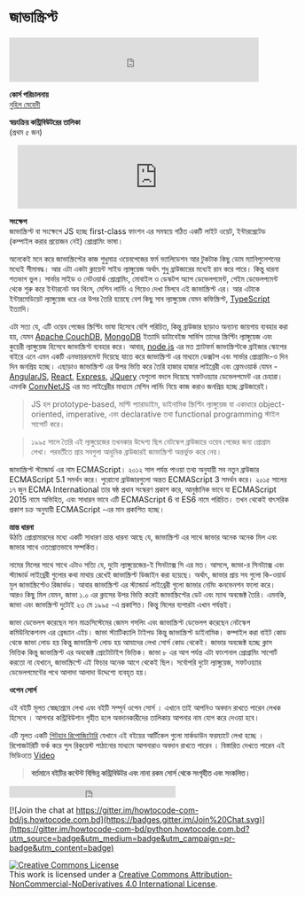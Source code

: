 # জাভাস্ক্রিপ্ট  

<iframe src="https://www.facebook.com/plugins/like.php?href=https%3A%2F%2Fwww.facebook.com%2Fhowtocode.com.bd%2F&width=450&layout=standard&action=like&size=small&show_faces=true&share=true&height=80&appId=353725671441956" width="450" height="80" style="border:none;overflow:hidden" scrolling="no" frameborder="0" allowTransparency="true"></iframe>  

**কোর্স পরিচালনায়**   
[নুহিল মেহেদী](https://nuhil.net)

**স্বয়ংক্রিয় কন্ট্রিবিউটরের তালিকা**  
(প্রথম ৫ জন)  
<iframe scrolling="auto" frameborder="0" style="border:none; overflow:hidden; height:115px; width:100%; margin-left: 15;" allowTransparency="true" src="https://nuhil.github.io/api/contributions.html?repo=js"></iframe>

**সংক্ষেপ**  
জাভাস্ক্রিপ্ট বা সংক্ষেপে JS হচ্ছে first-class ফাংশন এর সমন্বয়ে গঠিত একটি লাইট ওয়েট, ইন্টারপ্রেটেড (কম্পাইল করার প্রয়োজন নেই) প্রোগ্রামিং ভাষা। 

অনেকেই মনে করে জাভাস্ক্রিপ্টের কাজ শুধুমাত্র ওয়েবপেজের ফর্ম ভ্যালিডেশন আর টুকটাক কিছু ডোম ম্যানিপুলেশনের মধ্যেই সীমাবদ্ধ। আর এটা একটা ক্লায়েন্ট সাইড ল্যাঙ্গুয়েজ অর্থাৎ শুধু ব্রাউজারের মধ্যেই রান করে পারে। কিন্তু ধারনা শতভাগ ভুল। সার্ভার সাইড ও নেটওয়ার্ক প্রোগ্রামিং, মোবাইল ও ডেস্কটপ অ্যাপ ডেভেলপমেন্ট, গেইম ডেভেলপমেন্ট থেকে শুরু করে ইন্টারনেট অব থিংস, মেশিন লার্নিং এ গিয়েও দেখা মিলবে এই জাভাস্ক্রিপ্ট এর। আর এটাকে ইন্টারমেডিয়েট ল্যাঙ্গুয়েজ ধরে এর উপর তৈরি হয়েছে বেশ কিছু সাব ল্যাঙ্গুয়েজ যেমন কফিস্ক্রিপ্ট, [TypeScript](https://www.typescriptlang.org/) ইত্যাদি। 

এটা সত্য যে, এটি ওয়েব পেজের স্ক্রিপ্টিং ভাষা হিসেবে বেশি পরিচিত, কিন্তু ব্রাউজার ছাড়াও অন্যান্য জায়গায় ব্যবহার করা হয়, যেমন [Apache CouchDB](http://couchdb.apache.org/), [MongoDB](https://www.mongodb.com/) ইত্যাদি ডাটাবেইজ সার্ভিস তাদের স্ক্রিপ্টিং ল্যাঙ্গুয়েজ এবং কুয়েরী ল্যাঙ্গুয়েজ হিসেবে জাভাস্ক্রিপ্ট ব্যবহার করে। আবার, [node.js](https://nodejs.org/en/) এর মত প্ল্যাটফর্ম জাভাস্ক্রিপ্টকে ব্রাইজার স্কোপের বাইরে এনে এমন একটি এনভায়রনমেন্ট দিয়েছে যাতে করে জাভাস্ক্রিপ্ট এর মাধ্যমে ডেক্সটপ এবং সার্ভার প্রোগ্রামিং-ও দিন দিন জনপ্রিয় হচ্ছে। এছাড়াও জাভাস্ক্রিপ্ট এর উপর ভিত্তি করে তৈরি হাজার হাজার লাইব্রেরী এবং ফ্রেমওয়ার্ক যেমন - [AngularJS](https://angularjs.org/), [React](https://facebook.github.io/react/), [Express](https://expressjs.com/), [JQuery](https://jquery.com/) যেগুলো বদলে দিয়েছে সফটওয়্যার ডেভেলপমেন্ট এর চেহারা। এমনকি [ConvNetJS](https://github.com/karpathy/convnetjs) এর মত লাইব্রেরীর মাধ্যমে মেশিন লার্নিং নিয়ে কাজ করাও জনপ্রিয় হচ্ছে ব্রাউজারেই।   

> JS হল prototype-based, মাল্টি প্যারাডাইম, ডাইনামিক স্ক্রিপ্টিং ল্যাঙ্গুয়েজ যা একাধারে object-oriented, imperative, এবং declarative তথা functional programming স্টাইল সাপোর্ট করে।  

> ১৯৯৫ সালে তৈরি এই ল্যঙ্গুয়েজের তখনকার উদ্দেশ্য ছিল নেটস্কেপ ব্রাউজারে ওয়েব পেজের জন্য প্রোগ্রাম লেখা। পরবর্তীতে প্রায় সবগুলা আধুনিক ব্রাউজারই জাভাস্ক্রিপ্ট অন্তর্ভুক্ত করে নেয়।  

জাভাস্ক্রিপ্ট স্ট্যান্ডার্ড এর নাম ECMAScript। ২০১২ সাল পর্যন্ত পাওয়া তথ্য অনুযায়ী সব নতুন ব্রাউজার ECMAScript 5.1 সমর্থন করে। পুরোনো ব্রাউজারগুলো অন্তত ECMAScript 3 সমর্থন করে। ২০১৫ সালের ১৭ জুন ECMA International তার ষষ্ঠ প্রধান সংস্করণ প্রকাশ করে, আনুষ্ঠানিক ভাবে যা ECMAScript 2015 নামে অভিহিত, এবং সাধারন ভাবে এটি ECMAScript 6 বা ES6 নামে পরিচিত। তখন থেকেই বাৎসরিক প্রকাশ চক্র অনুযায়ী ECMAScript -এর মান প্রকাশিত হচ্ছে।  

**ভ্রান্ত ধারনা**  
উঠতি প্রোগ্রামারদের মধ্যে একটি সাধারণ ভ্রান্ত ধারনা আছে যে, জাভাস্ক্রিপ্ট এর সাথে জাভার অনেক অনেক মিল এবং জাভার সাথে ওতপ্রোতভাবে সম্পর্কিত।  

নামের মিলের সাথে সাথে এটাও সত্যি যে, দুটো ল্যাঙ্গুয়েজের-ই সিনট্যাক্স সি এর মত। আসলে, জাভা-র সিনট্যাক্স এবং স্ট্যান্ডার্ড লাইব্রেরী গুলোর কথা মাথায় রেখেই জাভাস্ক্রিপ্ট ডিজাইন করা হয়েছে। অর্থাৎ, জাভার প্রায় সব গুলো কি-ওয়ার্ড মুল জাভাস্ক্রিপ্টেও রিজার্ভড। আবার জাভাস্ক্রিপ্ট এর স্ট্যান্ডার্ড লাইব্রেরী গুলো জাভার নেমিং কনভেনশন ফলো করে। আরও কিছু মিল যেমন, জাভা ১.০ এর ক্লাসের উপর ভিত্তি করেই জাভাস্ক্রিপ্টের ডেট এবং ম্যাথ অবজেক্ট তৈরি। এমনকি, জাভা এবং জাভস্ক্রিপ্ট দুটোই ২৩ মে ১৯৯৫ -এ প্রকাশিত। কিন্তু মিলের ব্যপারটা এখান পর্যন্তই।  

জাভা ডেভেলপ করেছেন সান মাক্রসিস্টেমের জেমস গসলিং এবং জাভাস্ক্রিপ্ট ডেভেলপ করেছেন নেটস্কেপ কমিউনিকেশনস এর ব্রেন্ড্যান এইচ। জাভা স্ট্যাটিক্যালি টাইপড কিন্তু জাভাস্ক্রিপ্ট ডাইনামিক। কম্পাইল করা বাইট কোড থেকে জাভা লোড হয় কিন্তু জাভাস্ক্রিপ্ট লোড হয় আমাদের লেখা সোর্স কোড থেকেই। জাভার অবজেক্ট হচ্ছে ক্লাস ভিত্তিক কিন্তু জাভাস্ক্রিপ্ট এর অবজেক্ট প্রোটোটাইপ ভিত্তিক। জাভা ৮ এর আগ পর্যন্ত এটা ফাংশনাল প্রোগ্রামিং সাপোর্ট করতো না যেখানে, জাভাস্ক্রিপ্টে এই ফিচার অনেক আগে থেকেই ছিল। সর্বোপরি দুটো ল্যাঙ্গুয়েজ, সফটওয়্যার ডেভেলপমেন্টের পথে আলাদা আলাদা উদ্দেশ্যে ব্যবহৃত হয়।  

**ওপেন সোর্স**   

এই বইটি মূলত স্বেচ্ছাশ্রমে লেখা এবং বইটি সম্পূর্ন ওপেন সোর্স । এখানে তাই আপনিও অবদান রাখতে পারেন লেখক হিসেবে । আপনার কন্ট্রিবিউশান গৃহীত হলে অবদানকারীদের তালিকায় আপনার নাম যোগ করে দেওয়া হবে।

এটি মূলত একটি [গিটহাব রিপোজিটোরি](https://github.com/howtocode-com-bd/js.howtocode.com.bd)  যেখানে এই বইয়ের আর্টিকেল গুলো মার্কডাউন ফরম্যাটে লেখা হচ্ছে । রিপোজটরিটি ফর্ক করে পুল রিকুয়েস্ট পাঠানোর মাধ্যমে আপনারাও অবদান রাখতে পারেন । বিস্তারিত দেখতে পারেন এই ভিডিওতে  [Video](http://blog.howtocode.com.bd/?p=32)   

> **বর্তমানে বইটির কন্টেন্ট বিভিন্ন কন্ট্রিবিউটর এবং নানা রকম সোর্স থেকে সংগৃহীত এবং সংকলিত।**

<iframe src="https://www.facebook.com/plugins/like.php?href=http%3A%2F%2Fjs.howtocode.com.bd&amp;width&amp;layout=button_count&amp;action=like&amp;show_faces=false&amp;share=true&amp;height=21&amp;appId=353725671441956" scrolling="no" frameborder="0" style="border:none; overflow:hidden; height:21px;" allowTransparency="true"></iframe>   

[![Join the chat at https://gitter.im/howtocode-com-bd/js.howtocode.com.bd](https://badges.gitter.im/Join%20Chat.svg)](https://gitter.im/howtocode-com-bd/python.howtocode.com.bd?utm_source=badge&utm_medium=badge&utm_campaign=pr-badge&utm_content=badge)

<a rel="license" href="http://creativecommons.org/licenses/by-nc-nd/4.0/"><img alt="Creative Commons License" style="border-width:0" src="https://i.creativecommons.org/l/by-nc-nd/4.0/88x31.png" /></a><br />This work is licensed under a <a rel="license" href="http://creativecommons.org/licenses/by-nc-nd/4.0/">Creative Commons Attribution-NonCommercial-NoDerivatives 4.0 International License</a>.
